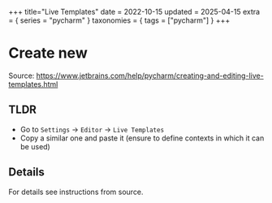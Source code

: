 +++
title="Live Templates"
date = 2022-10-15
updated = 2025-04-15
extra = { series = "pycharm" }
taxonomies = { tags = ["pycharm"] }
+++

# Create new

Source: <https://www.jetbrains.com/help/pycharm/creating-and-editing-live-templates.html>

## TLDR

- Go to `Settings` -> `Editor` -> `Live Templates`
- Copy a similar one and paste it (ensure to define contexts in which it can be used)

## Details

For details see instructions from source.
